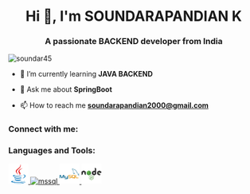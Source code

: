 <h1 align="center">Hi 👋, I'm SOUNDARAPANDIAN K</h1>
<h3 align="center">A passionate BACKEND developer from India</h3>

<p align="left"> <img src="https://komarev.com/ghpvc/?username=soundar45&label=Profile%20views&color=0e75b6&style=flat" alt="soundar45" /> </p>

- 🌱 I’m currently learning **JAVA BACKEND**

- 💬 Ask me about **SpringBoot**

- 📫 How to reach me **soundarapandian2000@gmail.com**

<h3 align="left">Connect with me:</h3>
<p align="left">
</p>

<h3 align="left">Languages and Tools:</h3>
<p align="left"> <a href="https://www.java.com" target="_blank" rel="noreferrer"> <img src="https://raw.githubusercontent.com/devicons/devicon/master/icons/java/java-original.svg" alt="java" width="40" height="40"/> </a> <a href="https://www.microsoft.com/en-us/sql-server" target="_blank" rel="noreferrer"> <img src="https://www.svgrepo.com/show/303229/microsoft-sql-server-logo.svg" alt="mssql" width="40" height="40"/> </a> <a href="https://www.mysql.com/" target="_blank" rel="noreferrer"> <img src="https://raw.githubusercontent.com/devicons/devicon/master/icons/mysql/mysql-original-wordmark.svg" alt="mysql" width="40" height="40"/> </a> <a href="https://nodejs.org" target="_blank" rel="noreferrer"> <img src="https://raw.githubusercontent.com/devicons/devicon/master/icons/nodejs/nodejs-original-wordmark.svg" alt="nodejs" width="40" height="40"/> </a> </p>
